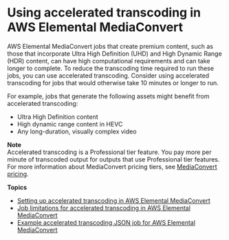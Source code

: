 # Using accelerated transcoding in AWS Elemental MediaConvert<a name="accelerated-transcoding"></a>

AWS Elemental MediaConvert jobs that create premium content, such as those that incorporate Ultra High Definition \(UHD\) and High Dynamic Range \(HDR\) content, can have high computational requirements and can take longer to complete\. To reduce the transcoding time required to run these jobs, you can use accelerated transcoding\. Consider using accelerated transcoding for jobs that would otherwise take 10 minutes or longer to run\.

For example, jobs that generate the following assets might benefit from accelerated transcoding:
+ Ultra High Definition content
+ High dynamic range content in HEVC
+ Any long\-duration, visually complex video

**Note**  
Accelerated transcoding is a Professional tier feature\. You pay more per minute of transcoded output for outputs that use Professional tier features\. For more information about MediaConvert pricing tiers, see [MediaConvert pricing](https://aws.amazon.com/mediaconvert/pricing/)\.

**Topics**
+ [Setting up accelerated transcoding in AWS Elemental MediaConvert](setting-up-accelerated-transcoding.md)
+ [Job limitations for accelerated transcoding in AWS Elemental MediaConvert](job-requirements.md)
+ [Example accelerated transcoding JSON job for AWS Elemental MediaConvert](sample-acceleration-job-settings-in-json.md)
